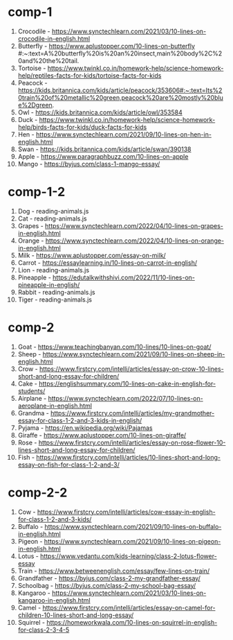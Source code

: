 # comp-1

1. Crocodile - https://www.synctechlearn.com/2021/03/10-lines-on-crocodile-in-english.html
2. Butterfly - https://www.aplustopper.com/10-lines-on-butterfly #:~:text=A%20butterfly%20is%20an%20insect,main%20body%2C%20and%20the%20tail.
3. Tortoise - https://www.twinkl.co.in/homework-help/science-homework-help/reptiles-facts-for-kids/tortoise-facts-for-kids
4. Peacock - https://kids.britannica.com/kids/article/peacock/353606#:~:text=Its%20train%20of%20metallic%20green,peacock%20are%20mostly%20blue%2Dgreen.
5. Owl - https://kids.britannica.com/kids/article/owl/353584
6. Duck - https://www.twinkl.co.in/homework-help/science-homework-help/birds-facts-for-kids/duck-facts-for-kids
7. Hen - https://www.synctechlearn.com/2021/09/10-lines-on-hen-in-english.html
8. Swan - https://kids.britannica.com/kids/article/swan/390138
9. Apple - https://www.paragraphbuzz.com/10-lines-on-apple
10. Mango - https://byjus.com/class-1-mango-essay/

# comp-1-2

1. Dog - reading-animals.js
2. Cat - reading-animals.js
3. Grapes - https://www.synctechlearn.com/2022/04/10-lines-on-grapes-in-english.html
4. Orange - https://www.synctechlearn.com/2022/04/10-lines-on-orange-in-english.html
5. Milk - https://www.aplustopper.com/essay-on-milk/
6. Carrot - https://essaylearning.in/10-lines-on-carrot-in-english/
7. Lion - reading-animals.js
8. Pineapple - https://edutalkwithshivi.com/2022/11/10-lines-on-pineapple-in-english/
9. Rabbit - reading-animals.js
10. Tiger - reading-animals.js

# comp-2

1. Goat - https://www.teachingbanyan.com/10-lines/10-lines-on-goat/
2. Sheep - https://www.synctechlearn.com/2021/09/10-lines-on-sheep-in-english.html
3. Crow - https://www.firstcry.com/intelli/articles/essay-on-crow-10-lines-short-and-long-essay-for-children/
4. Cake - https://englishsummary.com/10-lines-on-cake-in-english-for-students/
5. Airplane - https://www.synctechlearn.com/2022/07/10-lines-on-aeroplane-in-english.html
6. Grandma - https://www.firstcry.com/intelli/articles/my-grandmother-essay-for-class-1-2-and-3-kids-in-english/
7. Pyjama - https://en.wikipedia.org/wiki/Pajamas
8. Giraffe - https://www.aplustopper.com/10-lines-on-giraffe/
9. Rose - https://www.firstcry.com/intelli/articles/essay-on-rose-flower-10-lines-short-and-long-essay-for-children/
10. Fish - https://www.firstcry.com/intelli/articles/10-lines-short-and-long-essay-on-fish-for-class-1-2-and-3/

# comp-2-2

1. Cow - https://www.firstcry.com/intelli/articles/cow-essay-in-english-for-class-1-2-and-3-kids/
2. Buffalo - https://www.synctechlearn.com/2021/09/10-lines-on-buffalo-in-english.html
3. Pigeon - https://www.synctechlearn.com/2021/09/10-lines-on-pigeon-in-english.html
4. Lotus - https://www.vedantu.com/kids-learning/class-2-lotus-flower-essay
5. Train - https://www.betweenenglish.com/essay/few-lines-on-train/
6. Grandfather - https://byjus.com/class-2-my-grandfather-essay/
7. Schoolbag - https://byjus.com/class-2-my-school-bag-essay/
8. Kangaroo - https://www.synctechlearn.com/2021/03/10-lines-on-kangaroo-in-english.html
9. Camel - https://www.firstcry.com/intelli/articles/essay-on-camel-for-children-10-lines-short-and-long-essay/
10. Squirrel - https://homeworkwala.com/10-lines-on-squirrel-in-english-for-class-2-3-4-5
